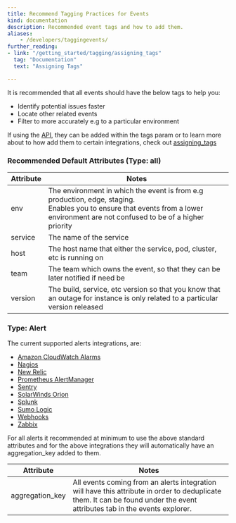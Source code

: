 ```yaml
---
title: Recommend Tagging Practices for Events
kind: documentation
description: Recommended event tags and how to add them.
aliases:
    - /developers/taggingevents/
further_reading:
- link: "/getting_started/tagging/assigning_tags"
  tag: "Documentation"
  text: "Assigning Tags"

---
```


It is recommended that all events should have the below tags to help you:
- Identify potential issues faster
- Locate other related events
- Filter to more accurately e.g to a particular environment

If using the [API][1], they can be added within the tags param or to learn more about to how add them to certain integrations, check out [assigning_tags][2]

### Recommended Default Attributes (Type: all)

| **Attribute** | **Notes**                                                                                                                                                                            |
|--------------|--------------------------------------------------------------------------------------------------------------------------------------------------------------------------------------|
| env          | The environment in which the event is from e.g production, edge, staging. <br>Enables you to ensure that events from a lower environment are not confused to be of a higher priority |
| service      | The name of the service                                                                                                                                                              |
| host         | The host name that either the service, pod, cluster, etc is running on                                                                                                               |
| team         | The team which owns the event, so that they can be later notified if need be                                                                                                         |
| version      | The build, service, etc version so that you know that an outage for instance is only related to a particular version released                                                        |


### Type: Alert

The current supported alerts integrations, are:

- [Amazon CloudWatch Alarms][3]
- [Nagios][4]
- [New Relic][5]
- [Prometheus AlertManager][6]
- [Sentry][7]
- [SolarWinds Orion][8]
- [Splunk][9]
- [Sumo Logic][10]
- [Webhooks][11]
- [Zabbix][12]

For all alerts it recommended at minimum to use the above standard attributes and for the above integrations they will automatically have an aggregation_key added to them.

| **Attribute**    | **Notes**                                                                                                                                                                  |
|-----------------|----------------------------------------------------------------------------------------------------------------------------------------------------------------------------|
| aggregation_key | All events coming from an alerts integration will have this attribute in order to deduplicate them. It can be found under the event attributes tab in the events explorer. |


[1]: /api/latest/events/#post-an-event
[2]: /getting_started/tagging/assigning_tags
[3]: /integrations/amazon_web_services
[4]: /integrations/nagios
[5]: /integrations/new_relic
[6]: /integrations/prometheus
[7]: /integrations/sentry
[8]: /integrations/solarwinds
[9]: /integrations/splunk
[10]: /integrations/sumo_logic
[11]: /integrations/webhooks
[12]: /integrations/zabbix
